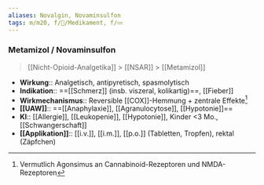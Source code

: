 ```yaml
---
aliases: Novalgin, Novaminsulfon
tags: m/m20, f/💊/Medikament, f/💤
---
```

### Metamizol / Novaminsulfon
> [[Nicht-Opioid-Analgetika]] > [[NSAR]] > [[Metamizol]]
- **Wirkung**:: Analgetisch, antipyretisch, spasmolytisch
- **Indikation**:: ==[[Schmerz]] (insb. viszeral, kolikartig)==, [[Fieber]]
- **Wirkmechanismus**:: Reversible [[COX]]-Hemmung + zentrale Effekte[^1]
- **[[UAW]]**:: ==[[Anaphylaxie]], [[Agranulocytose]], [[Hypotonie]]==
- **KI**:: [[Allergie]], [[Leukopenie]], [[Hypotonie]], Kinder <3 Mo., [[Schwangerschaft]]
- **[[Applikation]]**:: [[i.v.]], [[i.m.]], [[p.o.]] (Tabletten, Tropfen), rektal (Zäpfchen)

[^1]: Vermutlich Agonsimus an Cannabinoid-Rezeptoren und NMDA-Rezeptoren